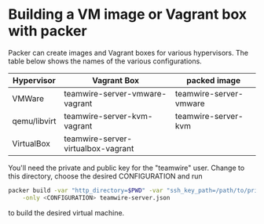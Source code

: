 Building a VM image or Vagrant box with packer
==============================================

Packer can create images and Vagrant boxes for various hypervisors.
The table below shows the names of the various configurations.

Hypervisor   | Vagrant Box                        | packed image
-------------|------------------------------------|---------------------------------
VMWare       | teamwire-server-vmware-vagrant     | teamwire-server-vmware
qemu/libvirt | teamwire-server-kvm-vagrant        | teamwire-server-kvm
VirtualBox   | teamwire-server-virtualbox-vagrant |

You'll need the private and public key for the "teamwire" user.
Change to this directory, choose the desired CONFIGURATION and run

```sh
packer build -var "http_directory=$PWD" -var "ssh_key_path=/path/to/private/key" \
    -only <CONFIGURATION> teamwire-server.json
```

to build the desired virtual machine.
